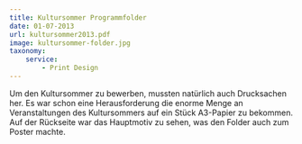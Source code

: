 ```yaml
---
title: Kultursommer Programmfolder
date: 01-07-2013
url: kultursommer2013.pdf
image: kultursommer-folder.jpg
taxonomy:
    service:
        - Print Design
---
```

Um den Kultursommer zu bewerben, mussten natürlich auch Drucksachen her. Es war schon eine Herausforderung die enorme Menge an Veranstaltungen des Kultursommers auf ein Stück A3-Papier zu bekommen. Auf der Rückseite war das Hauptmotiv zu sehen, was den Folder auch zum Poster machte.